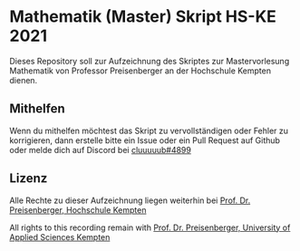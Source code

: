 # Mathematik (Master) Skript HS-KE 2021
Dieses Repository soll zur Aufzeichnung des Skriptes zur Mastervorlesung Mathematik von Professor Preisenberger an der Hochschule Kempten dienen.
## Mithelfen
Wenn du mithelfen möchtest das Skript zu vervollständigen oder Fehler zu korrigieren, dann erstelle bitte ein Issue oder ein Pull Request auf Github oder melde dich auf Discord bei [cluuuuub#4899](https://discordapp.com/users/136512985542819840)
## Lizenz
Alle Rechte zu dieser Aufzeichnung liegen weiterhin bei [Prof. Dr. Preisenberger, Hochschule Kempten](https://www.hs-kempten.de/hochschule/organisation/personenverzeichnis/preisenberger)

All rights to this recording remain with [Prof. Dr. Preisenberger, University of Applied Sciences Kempten](https://www.hs-kempten.de/hochschule/organisation/personenverzeichnis/preisenberger)